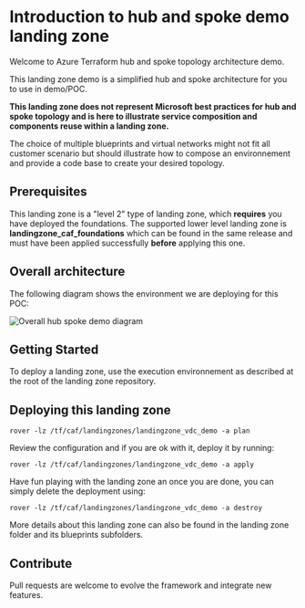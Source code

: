 # Introduction to hub and spoke demo landing zone

Welcome to Azure Terraform hub and spoke topology architecture demo.

This landing zone demo is a simplified hub and spoke architecture for you to use in demo/POC.

**This landing zone does not represent Microsoft best practices for hub and spoke topology and is here to illustrate service composition and components reuse within a landing zone.**

The choice of multiple blueprints and virtual networks might not fit all customer scenario but should illustrate how to compose an environnement and provide a code base to create your desired topology.

## Prerequisites

This landing zone is a "level 2" type of landing zone, which **requires** you have deployed  the foundations. The supported lower level landing zone is **landingzone_caf_foundations** which can be found in the same release and must have been applied successfully **before** applying this one.

## Overall architecture

The following diagram shows the environment we are deploying for this POC:

![Overall hub spoke demo diagram](../../_pictures/hub_spoke/hubspoke_overall.png)

## Getting Started

To deploy a landing zone, use the execution environnement as described at the root of the landing zone repository.

## Deploying this landing zone

```
rover -lz /tf/caf/landingzones/landingzone_vdc_demo -a plan
```
Review the configuration and if you are ok with it, deploy it by running:
```
rover -lz /tf/caf/landingzones/landingzone_vdc_demo -a apply
```
Have fun playing with the landing zone an once you are done, you can simply delete the deployment using:
```
rover -lz /tf/caf/landingzones/landingzone_vdc_demo -a destroy
```

More details about this landing zone can also be found in the landing zone folder and its blueprints subfolders.

## Contribute

Pull requests are welcome to evolve the framework and integrate new features.
